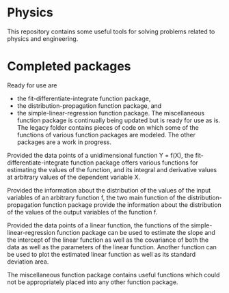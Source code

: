# Physics
This repository contains some useful tools for solving problems related to physics and engineering. 

# Completed packages
Ready for use are 
- the fit-differentiate-integrate function package, 
- the distribution-propagation function package, and 
- the simple-linear-regression function package. 
The miscellaneous function package is continually being updated but is ready for use as is. 
The legacy folder contains pieces of code on which some of the functions of various function packages are modeled. 
The other packages are a work in progress. 

Provided the data points of a unidimensional function Y = f(X), the fit-differentiate-integrate function package offers various functions for estimating the values of the function, and its integral and derivative values at arbitrary values of the dependent variable X. 

Provided the information about the distribution of the values of the input variables of an arbitrary function f, the two main function of the distribution-propagation function package provide the information about the distribution of the values of the output variables of the function f. 

Provided the data points of a linear function, the functions of the simple-linear-regression function package can be used to estimate the slope and the intercept of the linear function as well as the covariance of both the data as well as the parameters of the linear function. Another function can be used to plot the estimated linear function as well as its standard deviation area. 

The miscellaneous function package contains useful functions which could not be appropriately placed into any other function package. 
